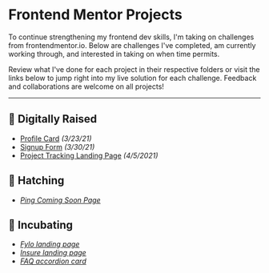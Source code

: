 # Frontend Mentor Projects
To continue strengthening my frontend dev skills, I'm taking on challenges from frontendmentor.io. Below are challenges I've completed, am currently working through, and interested in taking on when time permits. 

Review what I've done for each project in their respective folders or visit the links below to jump right into my live solution for each challenge. Feedback and collaborations are welcome on all projects!

---

## 🐔 Digitally Raised
- [Profile Card](https://shegeeks.github.io/Frontend-Mentor-Projects/Profile%20Card/) *(3/23/21)*
- [Signup Form](https://shegeeks.github.io/Frontend-Mentor-Projects/Signup%20Form/) *(3/30/21)*
- [Project Tracking Landing Page](https://shegeeks.github.io/Frontend-Mentor-Projects/project-tracking-component/) *(4/5/2021)*

## 🐣 Hatching
- *[Ping Coming Soon Page](https://github.com/SheGeeks/Frontend-Mentor-Projects/tree/Frontend-Mentor-Projects/ping-coming-soon-page)*

## 🥚 Incubating
- *[Fylo landing page](https://www.frontendmentor.io/challenges/fylo-landing-page-with-two-column-layout-5ca5ef041e82137ec91a50f5)*
- *[Insure landing page](https://www.frontendmentor.io/challenges/insure-landing-page-uTU68JV8)*
- *[FAQ accordion card](https://www.frontendmentor.io/challenges/faq-accordion-card-XlyjD0Oam)*